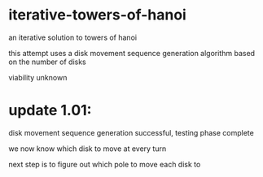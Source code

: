 # iterative-towers-of-hanoi
an iterative solution to towers of hanoi

this attempt uses a disk movement sequence generation algorithm based on the number of disks

viability unknown

# update 1.01:

disk movement sequence generation successful, testing phase complete

we now know which disk to move at every turn

next step is to figure out which pole to move each disk to
